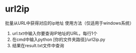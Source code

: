 # url2ip
批量从URL中获得对应的ip地址
使用方法（仅适用于windows系统）
1. url.txt中输入你要查询IP地址的URL，每行1个
2. 在cmd中输入python [你的文件夹路径]/url2ip.py
3. 结果在result.txt文件中查询

